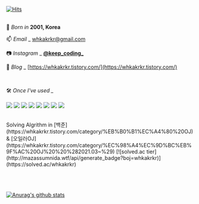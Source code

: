 <!--
**whkakrkr/whkakrkr** is a ✨ _special_ ✨ repository because its `README.md` (this file) appears on your GitHub profile.
-->

[![Hits](https://hits.seeyoufarm.com/api/count/incr/badge.svg?url=https%3A%2F%2Fgithub.com%2Fwhkakrkr&count_bg=%23000000&title_bg=%23FAB0B0&icon=lg.svg&icon_color=%23000000&title=hits&edge_flat=false)](https://hits.seeyoufarm.com)   
</br>

🍰 *Born in* **2001, Korea**       

📫 *Email* _ whkakrkr@gmail.com    

📷 *Instagram* _ [**@keep_coding_**](https://www.instagram.com/keep_coding_/)

📝 *Blog* _ [https://whkakrkr.tistory.com/](https://whkakrkr.tistory.com/)   

</br>

🛠️ *Once I've used _*         
</br>
<img src="https://img.shields.io/badge/C++-00599C?style=flat-square&logo=C%2B%2B&logoColor=white"/></a>
<img src="https://img.shields.io/badge/Swift-FA7343?style=flat-square&logo=swift&logoColor=white"/></a>
<img src="https://img.shields.io/badge/HTML5-E34F26?style=flat-square&logo=html5&logoColor=white"/></a>
<img src="https://img.shields.io/badge/CSS3-1572B6?style=flat-square&logo=css3&logoColor=white"/></a>
<img src="https://img.shields.io/badge/MarkDown-000000?style=flat-square&logo=markdown&logoColor=white"/></a>
<img src="https://img.shields.io/badge/Python-3776AB?style=flat-square&logo=python&logoColor=white"/></a>
<img src="https://img.shields.io/badge/Java-007396?style=flat-square&logo=java&logoColor=white"/></a>
<img src="https://img.shields.io/badge/JavaScript-F7DF1E?style=flat-square&logo=javascript&logoColor=white"/></a>


</br>
Solving Algrithm in [백준](https://whkakrkr.tistory.com/category/%EB%B0%B1%EC%A4%80%20OJ) & [오일러OJ](https://whkakrkr.tistory.com/category/%EC%98%A4%EC%9D%BC%EB%9F%AC%20OJ%20%20%282021.03~%29)   
[![solved.ac tier](http://mazassumnida.wtf/api/generate_badge?boj=whkakrkr)](https://solved.ac/whkakrkr)   


</br></br></br>
[![Anurag's github stats](https://github-readme-stats.vercel.app/api?username=whkakrkr)](https://github.com/anuraghazra/github-readme-stats)



